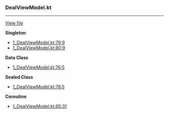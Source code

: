 ### DealViewModel.kt
---
[View file](../../precision_analyzed/1_DealViewModel.kt)

**Singleton**

 - [1_DealViewModel.kt:79:9](../../precision_analyzed/1_DealViewModel.kt#L79)
 - [1_DealViewModel.kt:80:9](../../precision_analyzed/1_DealViewModel.kt#L80)

**Data Class**

 - [1_DealViewModel.kt:76:5](../../precision_analyzed/1_DealViewModel.kt#L76)

**Sealed Class**

 - [1_DealViewModel.kt:78:5](../../precision_analyzed/1_DealViewModel.kt#L78)

**Coroutine**

 - [1_DealViewModel.kt:65:31](../../precision_analyzed/1_DealViewModel.kt#L65)
